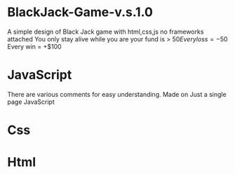 # BlackJack-Game-v.s.1.0
 A simple design of  Black Jack game with html,css,js no frameworks attached 
You only stay alive while you are your fund is > $50
Every loss = -$50
Every win = +$100

# JavaScript 
There are various comments for easy understanding. 
Made on Just a single page JavaScript 
# Css
# Html
